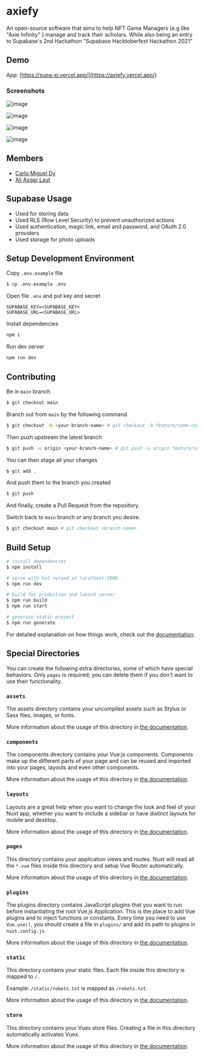 # axiefy

An open-source software that aims to help NFT Game Managers (e.g like "Axie Infinity" ) manage and track their scholars. While also being an entry to Supabase's 2nd Hackathon "Supabase Hacktoberfest Hackathon 2021"

## Demo

App: [https://supa-xi.vercel.app/](https://axiefy.vercel.app/)

### Screenshots

![image](https://user-images.githubusercontent.com/45052332/136700929-1bde1384-08db-4126-af1e-26a1e12902f2.png)

![image](https://user-images.githubusercontent.com/45052332/136700944-b39e4ee4-6f5a-4f20-b9a5-ba9696a13de5.png)

![image](https://user-images.githubusercontent.com/45052332/136700972-35763900-2402-4622-8c80-c6d653299c93.png)

![image](https://user-images.githubusercontent.com/45052332/136700964-f7aa6a71-b40a-44e0-aaaf-39c60b0daf64.png)

## Members

- [Carlo Miguel Dy](https://twitter.com/CarloMiguelDy)
- [Ali Asgar Laut](https://github.com/sushiAlii)

## Supabase Usage

- Used for storing data
- Used RLS (Row Level Security) to prevent unauthorized actions
- Used authentication, magic link, email and password, and OAuth 2.0 providers
- Used storage for photo uploads

## Setup Development Environment

Copy `.env.example` file

```bash
$ cp .env.example .env
```

Open file `.env` and put key and secret

```
SUPABASE_KEY=<SUPABASE_KEY>
SUPABASE_URL=<SUPABASE_URL>
```

Install dependencies

```bash
npm i
```

Run dev server

```bash
npm run dev
```

## Contributing

Be in `main` branch

```bash
$ git checkout main
```

Branch out from `main` by the following command

```bash
$ git checkout -b <your-branch-name> # git checkout -b feature/some-cool-feature
```

Then push upstream the latest branch

```bash
$ git push -u origin <your-branch-name> # git push -u origin feature/some-cool-feature
```

You can then stage all your changes

```bash
$ git add .
```

And push them to the branch you created

```bash
$ git push
```

And finally, create a Pull Request from the repository.

Switch back to `main` branch or any branch you desire.

```bash
$ git checkout main # git checkout <branch-name>
```

## Build Setup

```bash
# install dependencies
$ npm install

# serve with hot reload at localhost:3000
$ npm run dev

# build for production and launch server
$ npm run build
$ npm run start

# generate static project
$ npm run generate
```

For detailed explanation on how things work, check out the [documentation](https://nuxtjs.org).

## Special Directories

You can create the following extra directories, some of which have special behaviors. Only `pages` is required; you can delete them if you don't want to use their functionality.

### `assets`

The assets directory contains your uncompiled assets such as Stylus or Sass files, images, or fonts.

More information about the usage of this directory in [the documentation](https://nuxtjs.org/docs/2.x/directory-structure/assets).

### `components`

The components directory contains your Vue.js components. Components make up the different parts of your page and can be reused and imported into your pages, layouts and even other components.

More information about the usage of this directory in [the documentation](https://nuxtjs.org/docs/2.x/directory-structure/components).

### `layouts`

Layouts are a great help when you want to change the look and feel of your Nuxt app, whether you want to include a sidebar or have distinct layouts for mobile and desktop.

More information about the usage of this directory in [the documentation](https://nuxtjs.org/docs/2.x/directory-structure/layouts).


### `pages`

This directory contains your application views and routes. Nuxt will read all the `*.vue` files inside this directory and setup Vue Router automatically.

More information about the usage of this directory in [the documentation](https://nuxtjs.org/docs/2.x/get-started/routing).

### `plugins`

The plugins directory contains JavaScript plugins that you want to run before instantiating the root Vue.js Application. This is the place to add Vue plugins and to inject functions or constants. Every time you need to use `Vue.use()`, you should create a file in `plugins/` and add its path to plugins in `nuxt.config.js`.

More information about the usage of this directory in [the documentation](https://nuxtjs.org/docs/2.x/directory-structure/plugins).

### `static`

This directory contains your static files. Each file inside this directory is mapped to `/`.

Example: `/static/robots.txt` is mapped as `/robots.txt`.

More information about the usage of this directory in [the documentation](https://nuxtjs.org/docs/2.x/directory-structure/static).

### `store`

This directory contains your Vuex store files. Creating a file in this directory automatically activates Vuex.

More information about the usage of this directory in [the documentation](https://nuxtjs.org/docs/2.x/directory-structure/store).
